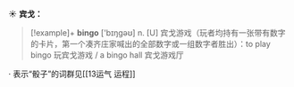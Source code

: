 ☀ <span class="category">**宾戈：**</span>
>[!example]+ <span class="vocabulary">**bingo**</span> ['bɪŋɡəʊ] 
> <span class="definition">n. [U] 宾戈游戏（玩者均持有一张带有数字的卡片，第一个凑齐庄家喊出的全部数字或一组数字者胜出）：</span>to play bingo 玩宾戈游戏 / a bingo hall 宾戈游戏厅

· 表示“骰子”的词群见[[13运气 运程]]

